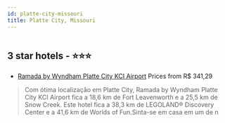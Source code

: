```yaml
---
id: platte-city-missouri
title: Platte City, Missouri
---
```


<center><img src="https://i.travelapi.com/hotels/1000000/330000/328600/328594/c038a8c4_z.jpg" alt="" /></center>


##  3 star hotels - ⭐️⭐️⭐️

-    [Ramada by Wyndham Platte City KCI Airport](https://www.hurb.com/br/aud/https://www.hurb.com/br/hotels/platte-city/ramada-by-wyndham-platte-city-kci-airport-HT-0YUW?cmp=18055) Prices from R$ 341,29
   > Com ótima localização em Platte City, Ramada by Wyndham Platte City KCI Airport fica a 18,6 km de Fort Leavenworth e a 25,5 km de Snow Creek.  Este hotel fica a 38,3 km de LEGOLAND® Discovery Center e a 41,6 km de Worlds of Fun.Sinta-se em casa em um de n

